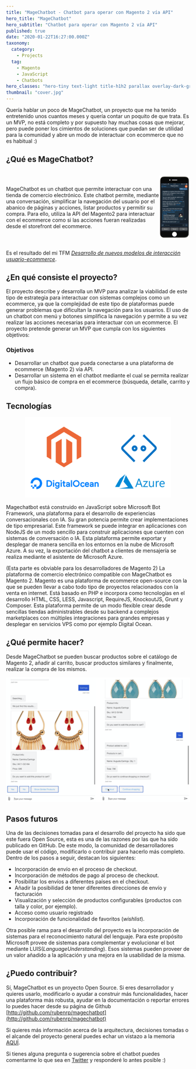 ```yaml
---
title: "MageChatbot - Chatbot para operar con Magento 2 vía API"
hero_title: "MageChatbot"
hero_subtitle: "Chatbot para operar con Magento 2 vía API"
published: true
date: "2020-01-22T16:27:00.000Z"
taxonomy:
  category:
    - Projects
  tag:
    - Magento
    - JavaScript
    - Chatbots
hero_classes: "hero-tiny text-light title-h1h2 parallax overlay-dark-gradient"
thumbnail: "cover.jpg"
---
```


Quería hablar un poco de MageChatbot, un proyecto que me ha tenido entretenido unos cuantos meses y quería contar un poquito de que trata. Es un MVP, no está completo y por supuesto hay muchas cosas que mejorar, pero puede poner los cimientos de soluciones que puedan ser de utilidad para la comunidad y abre un modo de interactuar con ecommerce que no es habitual :)

## ¿Qué es MageChatbot?

<div style="display: flex; align-items: center;">
  <div style="width: 100%;">
    MageChatbot es un chatbot que permite interactuar con una tienda de comercio
    electrónico. Este chatbot permite, mediante una conversación, simplificar la
    navegación del usuario por el abanico de páginas y acciones, listar
    productos y permitir su compra. Para ello, utiliza la API del Magento2 para
    interactuar con el ecommerce como si las acciones fueran realizadas desde el
    storefront del ecommerce.
  </div>
  <div style="width: 20%;">

![](magechatbot_screenshot.png)

  </div>
</div>

Es el resultado del mi TFM _[Desarrollo de nuevos modelos de interacción usuario-ecommerce](http://hdl.handle.net/10609/106526)_.

## ¿En qué consiste el proyecto?

El proyecto describe y desarrolla un MVP para analizar la viabilidad de este tipo de estrategia para interactuar con sistemas complejos como un ecommerce, ya que la complejidad de este tipo de plataformas puede generar problemas que dificultan la navegación para los usuarios. El uso de un chatbot con menú y botones simplifica la navegación y permite a su vez realizar las acciones necesarias para interactuar con un ecommerce.
El proyecto pretende generar un MVP que cumpla con los siguientes objetivos:

### Objetivos

- Desarrollar un chatbot que pueda conectarse a una plataforma de ecommerce (Magento 2) vía API.
- Desarrollar un sistema en el chatbot mediante el cual se permita realizar un flujo básico de compra
  en el ecommerce (búsqueda, detalle, carrito y compra).

## Tecnologías

<div style="margin: 0 auto; width: 400px;">

![](magechatbot_technologies.png)

</div>

Magechatbot está construido en JavaScript sobre Microsoft Bot Framework, una plataforma para el desarrollo de experiencias conversacionales con IA. Su gran potencia permite crear implementaciones de tipo empresarial. Este framework se puede integrar en aplicaciones con NodeJS de un modo sencillo para construir aplicaciones que cuenten con sistemas de conversación o IA. Esta plataforma permite exportar y desplegar de manera sencilla en los entornos en la nube de Microsoft Azure. A su vez, la exportación del chatbot a clientes de mensajería se realiza mediante el asistente de Microsoft Azure.

(Esta parte es obviable para los desarrolladores de Magento 2)
La plataforma de comercio electrónico compatible con MageChatbot es Magento 2. Magento es una plataforma de ecommerce open-source con la que se pueden llevar a cabo todo tipo de proyectos relacionados con la venta en internet. Está basado en PHP e incorpora como tecnologías en el desarrollo HTML, CSS, LESS, Javascript, RequireJS, KnockoutJS, Grunt y Composer. Esta plataforma permite de un modo flexible crear desde sencillas tiendas administrables desde su backend a complejos marketplaces con múltiples integraciones para grandes empresas y desplegar en servicios VPS como por ejemplo Digital Ocean.

## ¿Qué permite hacer?

Desde MageChatbot se pueden buscar productos sobre el catálogo de Magento 2, añadir al carrito, buscar productos similares y finalmente, realizar la compra de los mismos.

![](magechatbot_example.png)

## Pasos futuros

Una de las decisiones tomadas para el desarrollo del proyecto ha sido que este fuera Open Source, esta es una de las razones por las que ha sido publicado en GitHub. De este modo, la comunidad de desarrolladores puede usar el código, modificarlo o contribuir para hacerlo más completo. Dentro de los pasos a seguir, destacan los siguientes:

- Incorporación de envío en el proceso de checkout.
- Incorporación de métodos de pago al proceso de checkout.
- Posibilitar los envíos a diferentes países en el checkout.
- Añadir la posibilidad de tener diferentes direcciones de envío y facturación
- Visualización y selección de productos configurables (productos con talla y color, por ejemplo).
- Acceso como usuario registrado
- Incorporación de funcionalidad de favoritos (_wishlist_).

Otra posible rama para el desarrollo del proyecto es la incorporación de sistemas para el reconocimiento natural del lenguaje. Para este propósito Microsoft provee de sistemas para complementar y evolucionar el bot mediante LUIS(_LanguageUnderstanding_). Esos sistemas pueden proveer de un valor añadido a la aplicación y una mejora en la usabilidad de la misma.

## ¿Puedo contribuir?

Sí, MageChatbot es un proyecto Open Source. Si eres desarrollador y quieres usarlo, modificarlo o ayudar a construir más funcionalidades, hacer una plataforma más robusta, ayudar en la documentación o reportar errores lo puedes hacer desde su página de Github [http://github.com/rubenrp/magechatbot](http://github.com/rubenrp/magechatbot)

Si quieres más información acerca de la arquitectura, decisiones tomadas o el alcande del proyecto general puedes echar un vistazo a la memoria [AQUÍ](http://hdl.handle.net/10609/106526).

Si tienes alguna pregunta o sugerencia sobre el chatbot puedes comentarme lo que sea en [Twitter](https://twitter.com/_rubenR) y responderé lo antes posible :)
